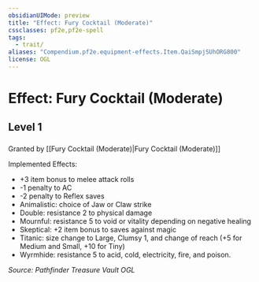 ```yaml
---
obsidianUIMode: preview
title: "Effect: Fury Cocktail (Moderate)"
cssclasses: pf2e,pf2e-spell
tags:
  - trait/
aliases: "Compendium.pf2e.equipment-effects.Item.QaiSmpjSUhORG800"
license: OGL
---
```

# Effect: Fury Cocktail (Moderate)
## Level 1
### 






Granted by [[Fury Cocktail (Moderate)|Fury Cocktail (Moderate)]]

Implemented Effects:

*   +3 item bonus to melee attack rolls
*   \-1 penalty to AC
*   \-2 penalty to Reflex saves
*   Animalistic: choice of Jaw or Claw strike
*   Double: resistance 2 to physical damage
*   Mournful: resistance 5 to void or vitality depending on negative healing
*   Skeptical: +2 item bonus to saves against magic
*   Titanic: size change to Large, Clumsy 1, and change of reach (+5 for Medium and Small, +10 for Tiny)
*   Wyrmhide: resistance 5 to acid, cold, electricity, fire, and poison.

*Source: Pathfinder Treasure Vault*
*OGL*